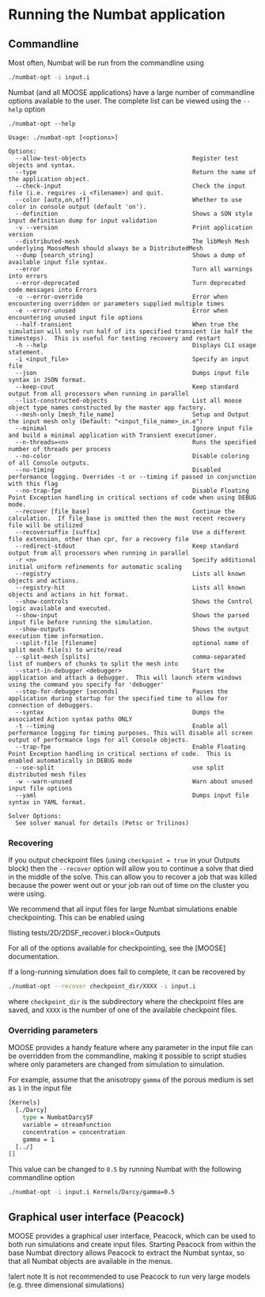 # Running the Numbat application

## Commandline

Most often, Numbat will be run from the commandline using

```bash
./numbat-opt -i input.i
```

Numbat (and all MOOSE applications) have a large number of commandline options available to
the user. The complete list can be viewed using the `--help` option

```text
./numbat-opt --help

Usage: ./numbat-opt [<options>]

Options:
  --allow-test-objects                              Register test objects and syntax.
  --type                                            Return the name of the application object.
  --check-input                                     Check the input file (i.e. requires -i <filename>) and quit.
  --color [auto,on,off]                             Whether to use color in console output (default 'on').
  --definition                                      Shows a SON style input definition dump for input validation
  -v --version                                      Print application version
  --distributed-mesh                                The libMesh Mesh underlying MooseMesh should always be a DistributedMesh
  --dump [search_string]                            Shows a dump of available input file syntax.
  --error                                           Turn all warnings into errors
  --error-deprecated                                Turn deprecated code messages into Errors
  -o --error-override                               Error when encountering overridden or parameters supplied multiple times
  -e --error-unused                                 Error when encountering unused input file options
  --half-transient                                  When true the simulation will only run half of its specified transient (ie half the timesteps).  This is useful for testing recovery and restart
  -h --help                                         Displays CLI usage statement.
  -i <input_file>                                   Specify an input file
  --json                                            Dumps input file syntax in JSON format.
  --keep-cout                                       Keep standard output from all processors when running in parallel
  --list-constructed-objects                        List all moose object type names constructed by the master app factory.
  --mesh-only [mesh_file_name]                      Setup and Output the input mesh only (Default: "<input_file_name>_in.e")
  --minimal                                         Ignore input file and build a minimal application with Transient executioner.
  --n-threads=<n>                                   Runs the specified number of threads per process
  --no-color                                        Disable coloring of all Console outputs.
  --no-timing                                       Disabled performance logging. Overrides -t or --timing if passed in conjunction with this flag
  --no-trap-fpe                                     Disable Floating Point Exception handling in critical sections of code when using DEBUG mode.
  --recover [file_base]                             Continue the calculation.  If file_base is omitted then the most recent recovery file will be utilized
  --recoversuffix [suffix]                          Use a different file extension, other than cpr, for a recovery file
  --redirect-stdout                                 Keep standard output from all processors when running in parallel
  -r <n>                                            Specify additional initial uniform refinements for automatic scaling
  --registry                                        Lists all known objects and actions.
  --registry-hit                                    Lists all known objects and actions in hit format.
  --show-controls                                   Shows the Control logic available and executed.
  --show-input                                      Shows the parsed input file before running the simulation.
  --show-outputs                                    Shows the output execution time information.
  --split-file [filename]                           optional name of split mesh file(s) to write/read
  --split-mesh [splits]                             comma-separated list of numbers of chunks to split the mesh into
  --start-in-debugger <debugger>                    Start the application and attach a debugger.  This will launch xterm windows using the command you specify for 'debugger'
  --stop-for-debugger [seconds]                     Pauses the application during startup for the specified time to allow for connection of debuggers.
  --syntax                                          Dumps the associated Action syntax paths ONLY
  -t --timing                                       Enable all performance logging for timing purposes. This will disable all screen output of performance logs for all Console objects.
  --trap-fpe                                        Enable Floating Point Exception handling in critical sections of code.  This is enabled automatically in DEBUG mode
  --use-split                                       use split distributed mesh files
  -w --warn-unused                                  Warn about unused input file options
  --yaml                                            Dumps input file syntax in YAML format.

Solver Options:
  See solver manual for details (Petsc or Trilinos)
```

### Recovering

If you output checkpoint files (using `checkpoint = true` in your Outputs block) then the `--recover` option will allow you to continue a solve that died in the middle of the solve. This can allow you to recover a job that was killed because the power went out or your job ran out of time on the cluster you were using.

We recommend that all input files for large Numbat simulations enable checkpointing. This can be
enabled using

!listing tests/2D/2DSF_recover.i block=Outputs

For all of the options available for checkpointing, see the [MOOSE] documentation.

If a long-running simulation does fail to complete, it can be recovered by

```bash
./numbat-opt --recover checkpoint_dir/XXXX -i input.i
```

where `checkpoint_dir` is the subdirectory where the checkpoint files are saved, and `XXXX` is the number of one of the available checkpoint files.

### Overriding parameters

MOOSE provides a handy feature where any parameter in the input file can be overridden from
the commandline, making it possible to script studies where only parameters are changed from
simulation to simulation.

For example, assume that the anisotropy `gamma` of the porous medium is set as `1` in the input file

```bash
[Kernels]
  [./Darcy]
    type = NumbatDarcySF
    variable = streamfunction
    concentration = concentration
    gamma = 1
  [../]
[]
```

This value can be changed to `0.5` by running Numbat with the following commandline option

```bash
./numbat-opt -i input.i Kernels/Darcy/gamma=0.5
```

## Graphical user interface (Peacock)

MOOSE provides a graphical user interface, Peacock, which can be used to both run simulations and create input files. Starting Peacock from within the base Numbat directory allows
Peacock to extract the Numbat syntax, so that all Numbat objects are available in the
menus.

!alert note
It is not recommended to use Peacock to run very large models (e.g. three dimensional simulations)
